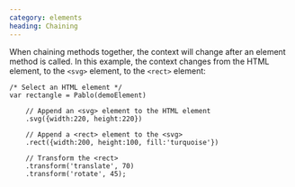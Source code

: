 ```yaml
--- 
category: elements
heading: Chaining
---
```


When chaining methods together, the context will change after an element method is called. In this example, the context changes from the HTML element, to the `<svg>` element, to the `<rect>` element:

    /* Select an HTML element */
    var rectangle = Pablo(demoElement)
    
        // Append an <svg> element to the HTML element
        .svg({width:220, height:220})

        // Append a <rect> element to the <svg>
        .rect({width:200, height:100, fill:'turquoise'})

        // Transform the <rect>
        .transform('translate', 70)
        .transform('rotate', 45);
